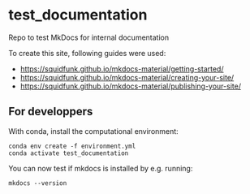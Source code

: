 # test_documentation
Repo to test MkDocs for internal documentation 

To create this site, following guides were used:

- https://squidfunk.github.io/mkdocs-material/getting-started/
- https://squidfunk.github.io/mkdocs-material/creating-your-site/
- https://squidfunk.github.io/mkdocs-material/publishing-your-site/ 

## For developpers

With conda, install the computational environment:
```
conda env create -f environment.yml
conda activate test_documentation
```

You can now test if mkdocs is installed by e.g. running:
```
mkdocs --version
```

